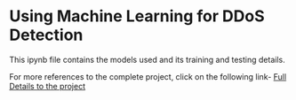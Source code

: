 # Using Machine Learning for DDoS Detection

This ipynb file contains the models used and its training and testing details. 

For more references to the complete project, click on the following link-
[Full Details to the project](https://github.com/ShravanCool/DDoS-Detector)


